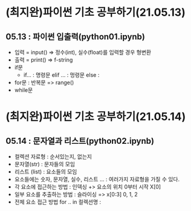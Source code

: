 
# (최지완)파이썬 기초 공부하기(21.05.13)
## 05.13 : 파이썬 입출력(python01.ipynb)
* 입력 = input() => 정수(int), 실수(float)를 입력할 경우 형변환
* 출력 = print() => f-string
* if문
  * if... : 명령문 elif ... : 멍령문 else :
* for문 : 반복문 => range()
* while문  


# (최지완)파이썬 기초 공부하기(21.05.14)
## 05.14 : 문자열과 리스트(python02.ipynb)
* 컬렉션 자료형 : 순서있는지, 없는지
* 문자열(str) : 문자들의 모임
* 리스트 (list) : 요소들의 모임
 * 요소들에는 숫자, 문자열, 실수, 리스트 ... : 여러가지 자료형을 가질 수 있다.
* 각 요소에 접근하는 방법 : 인덱싱 +> 요소의 위치 0부터 시작 X[0]
* 일부 요소를 추출하는 방법 : 슬라이싱 => x[0:3] 0, 1, 2
* 전체 요소 접근 방법 for .. in 컬렉션명 :
